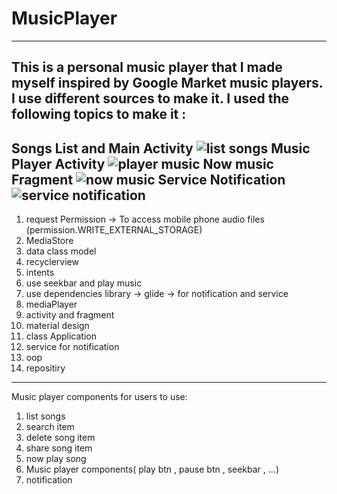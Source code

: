 # MusicPlayer
---------------
This is a personal music player that I made myself inspired by Google Market music players. I use different sources to make it.
I used the following topics to make it :
---------------
Songs List and Main Activity
![list songs](https://user-images.githubusercontent.com/115555417/216773761-7051bda9-d60b-4fe3-986a-24ada4dd363c.png)
Music Player Activity
![player music](https://user-images.githubusercontent.com/115555417/216772773-594f4b09-6391-495e-9e17-77189475d66a.png)
Now music Fragment
![now music](https://user-images.githubusercontent.com/115555417/216772819-d811f954-df2f-450f-a7de-f164abc39b52.png)
Service Notification
![service notification](https://user-images.githubusercontent.com/115555417/216772840-c509b88d-ccea-4e2c-8bf3-88304aa48f56.png)
---------------
1. request Permission
-> To access mobile phone audio files (permission.WRITE_EXTERNAL_STORAGE)
2. MediaStore
3. data class model
4. recyclerview
5. intents
5. use seekbar and play music
6. use dependencies library
-> glide
-> for notification and service
7. mediaPlayer
8. activity and fragment
9. material design
10. class Application
11. service for notification
13. oop
14. repositiry
---------------
Music player components for users to use:
1. list songs
2. search item
3. delete song item
4. share song item
5. now play song
6. Music player components( play btn , pause btn , seekbar , ...)
7. notification 
